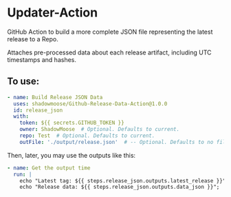 # Updater-Action

GitHub Action to build a more complete JSON file representing the latest release to a Repo.

Attaches pre-processed data about each release artifact, including UTC timestamps and hashes.

## To use:
```yml
- name: Build Release JSON Data
  uses: shadowmoose/Github-Release-Data-Action@1.0.0
  id: release_json
  with:
    token: ${{ secrets.GITHUB_TOKEN }}
    owner: ShadowMoose  # Optional. Defaults to current.
    repo: Test  # Optional. Defaults to current.
    outFile: './output/release.json'  # -- Optional. Defaults to no file output.
```


Then, later, you may use the outputs like this:

```yml
- name: Get the output time
  run: |
    echo "Latest tag: ${{ steps.release_json.outputs.latest_release }}";
    echo "Release data: ${{ steps.release_json.outputs.data_json }}";
```
